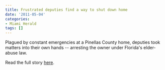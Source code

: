 ```yaml
---
title: Frustrated deputies find a way to shut down home
date: '2011-05-04'
categories:
- Miami Herald
tags: []
---
```

Plagued by constant emergencies at a Pinellas County home, deputies took matters into their own hands -- arresting the owner under Florida's elder-abuse law.

Read the full story [here](http://www.miamiherald.com/2011/05/03/2199743/frustrated-deputies-find-a-way.html).
